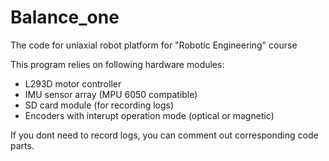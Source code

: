 # Balance_one
The code for uniaxial robot platform for "Robotic Engineering" course


This program relies on following hardware modules:
- L293D motor controller
- IMU sensor array (MPU 6050 compatible)
- SD card module (for recording logs)
- Encoders with interupt operation mode (optical or magnetic)

If you dont need to record logs, you can comment out corresponding code parts.